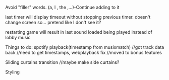 Avoid "filler" words. (a, I , the ,...)-Continue adding to it

last timer will display timeout without stopping previous timer.
doesn't change screen so... pretend like I don't see it?

restarting game will result in last sound loaded being played instead of lobby music


Things to do:
spotify playback(timestamp from musixmatch)
//got track data back
//need to get timestamps, webplayback fix
//moved to bonus features

Sliding curtains transition
//maybe make side curtains?

Styling
